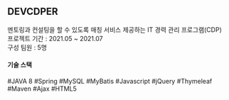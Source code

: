 ## DEVCDPER
멘토링과 컨설팅을 할 수 있도록 매칭 서비스 제공하는 IT 경력 관리 프로그램(CDP)
<br>
프로젝트 기간 : 2021.05 ~ 2021.07
<br>
구성 팀원 : 5명
<br>
#### 기술 스택
#JAVA 8 #Spring #MySQL #MyBatis #Javascript #jQuery #Thymeleaf #Maven #Ajax #HTML5
